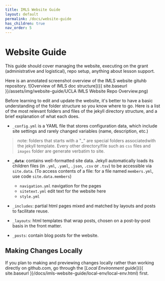 ```yaml
---
title: IMLS Website Guide
layout: default
permalink: /docs/website-guide
has_children: true
nav_order: 5
---
```


# Website Guide



This guide should cover managing the website, executing on the grant (administrative and logistical), repo setup, anything about lesson support.

Here is an annotated screenshot overview of the IMLS website gituhb repository.
![Overview of IMLS doc structure]({{ site.baseurl }}/assets/img/website-guide/UCLA IMLS Website Repo Overview.png)


Before learning to edit and update the website, it's better to have a basic understanding of the folder structure so you know where to go. Here is a list of the most relevant folders and files of the jekyll directory structure, and a brief explanation of what each does. 

- `_config.yml`
is a YAML file that stores configuration data, which include site settings and rarely changed variables (name, description, etc.)
> note: folders that starts with a "_" are special folders associatedwith the jekyll template. Every other directory/file such as `css` files and `images` folder are generate verbatim to site. 

- **`_data`**: 
contains well-formatted site data. Jekyll automatically loads its children files (in `.yml`, `.yaml`, `.json`, `.csv` or `.tsv`) to be accessible via `site.data`. (To access contents of a file: for a file named `members.yml`, use code `site.data.members`)
    - `navigation.yml` navigation for the pages
    - `sitetext.yml` edit text for the website here 
    - `style.yml`

- `_includes`:
partial html pages mixed and matched by layouts and posts to facilitate reuse. 
    
- `_layouts`:
html templates that wrap posts, chosen on a post-by-post basis in the front matter. 

- `_posts`: 
contain blog posts for the website.

## Making Changes Locally

If you plan to making and previewing changes locally rather than working directly on github.com, go through the 
[*Local Environment guide*]({{ site.baseurl }}/docs/imls-website-guide/local-env/local-env.html) first.
